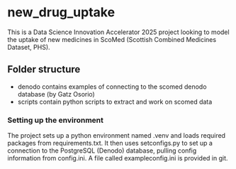 # new_drug_uptake
This is a Data Science Innovation Accelerator 2025 project looking to model the uptake of new medicines in ScoMed (Scottish Combined Medicines Dataset, PHS).

## Folder structure

- denodo contains examples of connecting to the scomed denodo database (by Gatz Osorio)
- scripts contain python scripts to extract and work on scomed data

### Setting up the environment

The project sets up a python environment named .venv and loads required packages from requirements.txt.
It then uses setconfigs.py to set up a connection to the PostgreSQL (Denodo) database, pulling config information from config.ini. A file called exampleconfig.ini is provided in git.


